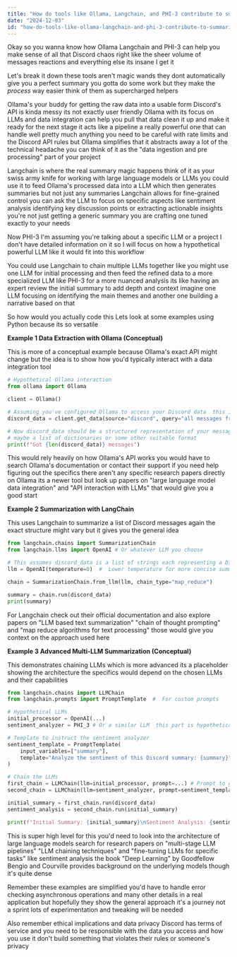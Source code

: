 ```yaml
---
title: "How do tools like Ollama, Langchain, and PHI-3 contribute to summarizing Discord engagement data?"
date: "2024-12-03"
id: "how-do-tools-like-ollama-langchain-and-phi-3-contribute-to-summarizing-discord-engagement-data"
---
```


Okay so you wanna know how Ollama Langchain and PHI-3 can help you make sense of all that Discord chaos right  like the sheer volume of messages reactions and everything else its insane  I get it

Let's break it down  these tools aren't magic wands they dont automatically give you a perfect summary  you gotta do some work but they make the *process* way easier  think of them as supercharged helpers

Ollama's your buddy for getting the raw data into a usable form  Discord's API is kinda messy its not exactly user friendly  Ollama with its focus on LLMs and data integration can help you pull that data  clean it up and make it ready for the next stage  it acts like a pipeline a really powerful one that can handle  well pretty much anything  you need to be careful with rate limits and the Discord API rules but Ollama simplifies that  it abstracts away a lot of the technical headache  you can think of it as the "data ingestion and pre processing" part of your project

Langchain is where the real summary magic happens  think of it as your swiss army knife for working with large language models or LLMs  you could use it to feed Ollama's processed data into a LLM which then generates summaries  but not just any summaries  Langchain allows for fine-grained control  you can ask the LLM to focus on specific aspects like sentiment analysis identifying key discussion points or extracting actionable insights  you're not just getting a generic summary  you are crafting one tuned exactly to your needs

Now PHI-3 I'm assuming you're talking about a specific LLM or a project  I don't have detailed information on it so I will focus on how a hypothetical powerful LLM  like it would fit into this workflow

You could use Langchain to chain multiple LLMs together  like you might use one LLM for initial processing and then feed the refined data to a more specialized LLM like PHI-3 for a more nuanced analysis  its like having an expert review the initial summary to add depth and context  imagine one LLM focusing on identifying the main themes and another one building a narrative based on that

So  how would you actually code this Lets look at some examples using Python because its so versatile


**Example 1 Data Extraction with Ollama (Conceptual)**

This is more of a conceptual example because Ollama's exact API might change  but the idea is to show how you'd typically interact with a data integration tool

```python
# Hypothetical Ollama interaction
from ollama import Ollama

client = Ollama()

# Assuming you've configured Ollama to access your Discord data  this is simplified
discord_data = client.get_data(source="discord", query="all messages from #general channel last week")

# Now discord_data should be a structured representation of your messages  ready for further processing
# maybe a list of dictionaries or some other suitable format
print(f"Got {len(discord_data)} messages")  
```

This would rely heavily on how Ollama's API works  you would have to search Ollama's documentation or contact their support if you need help figuring out the specifics  there aren't any specific research papers directly on Ollama its a newer tool  but look up papers on "large language model data integration" and "API interaction with LLMs"  that would give you a good start


**Example 2 Summarization with LangChain**

This uses Langchain to summarize a list of Discord messages  again the exact structure might vary but it gives you the general idea

```python
from langchain.chains import SummarizationChain
from langchain.llms import OpenAI # Or whatever LLM you choose

# This assumes discord_data is a list of strings each representing a Discord message  from the previous step
llm = OpenAI(temperature=0)  #  Lower temperature for more concise summaries

chain = SummarizationChain.from_llm(llm, chain_type="map_reduce")

summary = chain.run(discord_data)
print(summary)
```

For Langchain  check out their official documentation and also explore papers on "LLM based text summarization"  "chain of thought prompting" and "map reduce algorithms for text processing"  those would give you context on the approach used here


**Example 3 Advanced Multi-LLM Summarization (Conceptual)**

This demonstrates chaining LLMs which is more advanced  its a placeholder showing the architecture  the specifics would depend on the chosen LLMs and their capabilities

```python
from langchain.chains import LLMChain
from langchain.prompts import PromptTemplate  #  For custom prompts

# Hypothetical LLMs
initial_processor = OpenAI(...)
sentiment_analyzer = PHI_3 # Or a similar LLM  this part is hypothetical 

# Template to instruct the sentiment analyzer
sentiment_template = PromptTemplate(
    input_variables=["summary"],
    template="Analyze the sentiment of this Discord summary: {summary}"
)

# Chain the LLMs
first_chain = LLMChain(llm=initial_processor, prompt=...) # Prompt to get a general summary
second_chain = LLMChain(llm=sentiment_analyzer, prompt=sentiment_template)

initial_summary = first_chain.run(discord_data)
sentiment_analysis = second_chain.run(initial_summary)

print(f"Initial Summary: {initial_summary}\nSentiment Analysis: {sentiment_analysis}")

```

This is super high level  for this you'd need to look into the architecture of large language models  search for research papers on "multi-stage LLM pipelines" "LLM chaining techniques" and "fine-tuning LLMs for specific tasks"  like sentiment analysis  the book "Deep Learning" by Goodfellow Bengio and Courville provides background on the underlying models  though it's quite dense


Remember these examples are simplified  you'd have to handle error checking asynchronous operations and many other details in a real application  but hopefully they show the general approach  it's a journey not a sprint  lots of experimentation and tweaking will be needed

Also remember ethical implications and data privacy  Discord has terms of service and you need to be responsible with the data you access and how you use it  don't build something that violates their rules or someone's privacy
